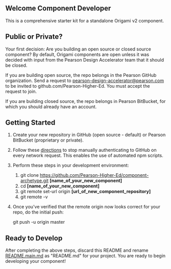 ## Welcome Component Developer

This is a comprehensive starter kit for a standalone Origami v2 component.

## Public or Private?

Your first decision: Are you building an open source or closed source component? By default, Origami components are open
unless it was decided with input from the Pearson Design Accelerator team that it should be closed.

If you are building open source, the repo belongs in the Pearson GitHub organization. Send a request to 
pearson-design-accelerator@pearson.com to be invited to github.com/Pearson-Higher-Ed. You must accept the request to join.

If you are building closed source, the repo belongs in Pearson BitBucket, for which you should already have an account.

## Getting Started

1. Create your new repository in GitHub (open source - default) or Pearson BitBucket (proprietary or private).

2. Follow these [directions](https://help.github.com/articles/caching-your-github-password-in-git/#platform-all) to stop
 manually authenticating to GitHub on every network request. This enables the use of automated npm scripts.

3. Perform these steps in your development environment:  
	1. git clone https://github.com/Pearson-Higher-Ed/component-archetype.git **[name_of_your_new_component]**  
	2. cd **[name_of_your_new_component]**  
    3. git remote set-url origin **[url_of_new_component_repository]**  
    4. git remote -v  
  
4. Once you've verified that the remote origin now looks correct for your repo, do the initial push:

    git push -u origin master

## Ready to Develop

After completing the above steps, discard this README and rename [README.main.md](README.main.md) as "README.md" for 
your project. You are ready to begin developing your component!
